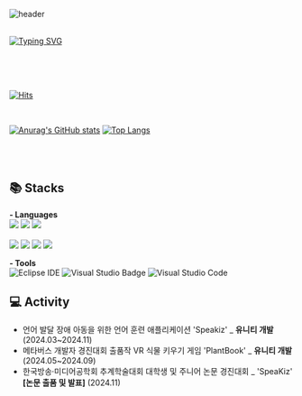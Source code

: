 ![header](https://capsule-render.vercel.app/api?type=Wave&color=A3AFD6&height=130)
<br><br>

  
[![Typing SVG](https://readme-typing-svg.herokuapp.com?font=Sriracha&color=9D9ED2&size=43&center=false&vCenter=false&width=600&height=110&lines=%E3%80%80Yejin's+Github%2C+Welcome🙌%E3%80%80)](https://git.io/typing-svg)

<div align="left">
<br><br><br>
  
[![Hits](https://hits.seeyoufarm.com/api/count/incr/badge.svg?url=https%3A%2F%2Fgithub.com%2FLee-Yeejin&count_bg=%23788AC7&title_bg=%23555555&icon=github.svg&icon_color=%23E7E7E7&title=Views&edge_flat=false)](https://hits.seeyoufarm.com)

<br>

[![Anurag's GitHub stats](https://github-readme-stats.vercel.app/api?username=yeeJin2)](https://github.com/yeeJin2/github-readme-stats)
[![Top Langs](https://github-readme-stats.vercel.app/api/top-langs/?username=yeeJin2&layout=compact)](https://github.com/yeeJin2/github-readme-stats)
<br>
<br>
<br>
<br> 

## 📚 Stacks

**- Languages**
<br> 
<img src="https://img.shields.io/badge/Java-007396?style=for-the-badge&logo=Java&logoColor=white"/> 
<img src="https://img.shields.io/badge/SpringBoot-6DB33F?style=for-the-badge&logo=SpringBoot&logoColor=white"/> 
<img src="https://img.shields.io/badge/MySQL-4479A1?style=for-the-badge&logo=MySQL&logoColor=white"/>  
<br>
<img src="https://img.shields.io/badge/Python-3766AB?style=flat-square&logo=Python&logoColor=white"/>
<img src="https://img.shields.io/badge/Django-092E20?style=flat-square&logo=Django&logoColor=white"/>
<img src="https://img.shields.io/badge/unity-%23000000.svg?style=flat-square&logo=unity&logoColor=white">
<img src="https://img.shields.io/badge/c%23-%23239120.svg?style=flat-square&logo=c-sharp&logoColor=white">

**- Tools**
<br> 
![Eclipse IDE](https://img.shields.io/badge/Eclipse%20IDE-2C2255.svg?&style=for-the-badge&logo=Eclipse%20IDE&logoColor=white)
<img src="https://img.shields.io/badge/Visual%20Studio-5C2D91.svg?style=for-the-badge&logo=visual-studio&logoColor=white" alt="Visual Studio Badge">
![Visual Studio Code](https://img.shields.io/badge/Visual%20Studio%20Code-007ACC.svg?&style=for-the-badge&logo=Visual%20Studio%20Code&logoColor=white)
<br>

## 💻 Activity
- 언어 발달 장애 아동을 위한 언어 훈련 애플리케이션 'Speakiz' _ **유니티 개발** (2024.03~2024.11)
- 메타버스 개발자 경진대회 출품작 VR 식물 키우기 게임 'PlantBook' _ **유니티 개발** (2024.05~2024.09)
- 한국방송·미디어공학회 추계학술대회 대학생 및 주니어 논문 경진대회 _ 'SpeaKiz' **[논문 출품 및 발표]** (2024.11)

<br>



